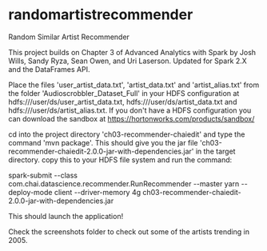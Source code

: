 # randomartistrecommender
Random Similar Artist Recommender

This project builds on Chapter 3 of Advanced Analytics with Spark by Josh Wills, Sandy Ryza, Sean Owen, and Uri Laserson. Updated for Spark 2.X and the DataFrames API. 

Place the files 'user_artist_data.txt', 'artist_data.txt' and 'artist_alias.txt' from the folder 'Audioscrobbler_Dataset_Full' in your HDFS configuration at hdfs:///user/ds/user_artist_data.txt, hdfs:///user/ds/artist_data.txt and hdfs:///user/ds/artist_alias.txt. If you don't have a HDFS configuration you can download the sandbox at https://hortonworks.com/products/sandbox/

cd into the project directory 'ch03-recommender-chaiedit' and type the command 'mvn package'. This should give you the jar file 'ch03-recommender-chaiedit-2.0.0-jar-with-dependencies.jar' in the target directory. copy this to your HDFS file system and run the command:

spark-submit --class com.chai.datascience.recommender.RunRecommender --master yarn --deploy-mode client --driver-memory 4g ch03-recommender-chaiedit-2.0.0-jar-with-dependencies.jar 

This should launch the application!

Check the screenshots folder to check out some of the artists trending in 2005.

